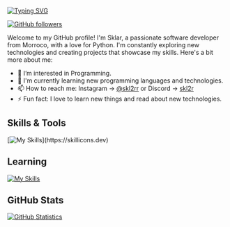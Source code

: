 [![Typing SVG](https://readme-typing-svg.demolab.com/?lines=First+line+of+text;Second+line+of+text)](https://git.io/typing-svg)

[![GitHub followers](https://img.shields.io/github/followers/skl2rr?style=social)](https://github.com/skl2rr)

Welcome to my GitHub profile! I'm Sklar, a passionate software developer from Morroco, with a love for Python. I'm constantly exploring new technologies and creating projects that showcase my skills. Here's a bit more about me:

- 🔭 I’m interested in Programming.
- 🌱 I'm currently learning new programming languages and technologies.
- 📫 How to reach me: Instagram -> [@skl2rr](https://instagram.com/skl2rr/) or Discord -> [skl2r](https://discord.com/users/1052211556735266856)
- ⚡ Fun fact: I love to learn new things and read about new technologies.

## Skills & Tools
[![My Skills](https://skillicons.dev/icons?i=js,html,css,nodejs,mongodb,vscode,git,github,)](https://skillicons.dev)

## Learning
[![My Skills](https://skillicons.dev/icons?i=py)](https://skillicons.dev)

## GitHub Stats
[![GitHub Statistics](https://github-readme-stats.vercel.app/api?username=YourGitHubUsername&show_icons=true&theme=dark)](https://github.com/YourGitHubUsername)

